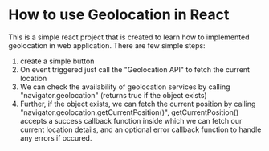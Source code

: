 # How to use Geolocation in React

This is a simple react project that is created to learn how to implemented geolocation in web application. There are few simple steps:

1. create a simple button
2. On event triggered just call the "Geolocation API" to fetch the current location
3. We can check the availability of geolocation services by calling "navigator.geolocation" (returns true if the object exists) 
4. Further, if the object exists, we can fetch the current position by calling "navigator.geolocation.getCurrentPosition()", getCurrentPosition() accepts a success callback function inside which we can fetch our current location details, and an optional error callback function to handle any errors if occured.
